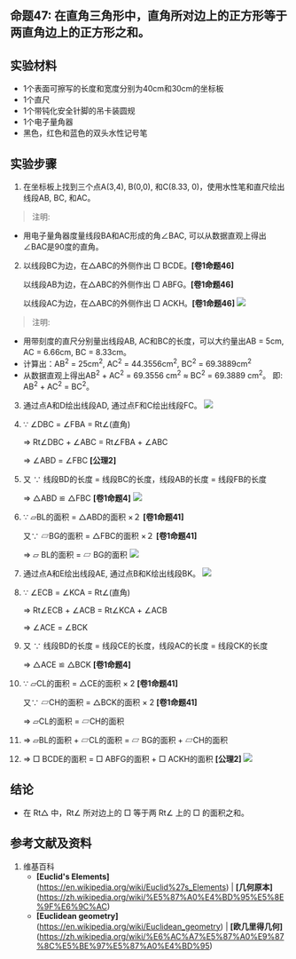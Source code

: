 ## 命题47: 在直角三角形中，直角所对边上的正方形等于两直角边上的正方形之和。

## 实验材料

- 1个表面可擦写的长度和宽度分别为40cm和30cm的坐标板
- 1个直尺
- 1个带钝化安全针脚的吊卡装圆规
- 1个电子量角器
- 黑色，红色和蓝色的双头水性记号笔

## 实验步骤

1. 在坐标板上找到三个点A(3,4), B(0,0), 和C(8.33, 0)，使用水性笔和直尺绘出线段AB, BC, 和AC。

> 注明:
>  
- 用电子量角器度量线段BA和AC形成的角∠BAC, 可以从数据直观上得出∠BAC是90度的直角。

2. 以线段BC为边，在△ABC的外侧作出 □ BCDE。**[卷1命题46]**
   
	以线段AB为边，在△ABC的外侧作出 □ ABFG。**[卷1命题46]**

	以线段AC为边，在△ABC的外侧作出 □ ACKH。**[卷1命题46]**
![](/images/欧几里得几何/欧几里得元素中典型的几何实验/卷1/命题47/47a1.jpg)

> 注明:
>  
- 用带刻度的直尺分别量出线段AB, AC和BC的长度，可以大约量出AB = 5cm, AC = 6.66cm, BC = 8.33cm。
- 计算出：AB<sup>2</sup> = 25cm<sup>2</sup>, AC<sup>2</sup> = 44.3556cm<sup>2</sup>, 
BC<sup>2</sup> = 69.3889cm<sup>2</sup>
- 从数据直观上得出AB<sup>2</sup> + AC<sup>2</sup> = 69.3556 cm<sup>2</sup> ≈ BC<sup>2</sup> = 69.3889 cm<sup>2</sup>。
即: AB<sup>2</sup> + AC<sup>2</sup> = BC<sup>2</sup>。

3. 通过点A和D绘出线段AD, 通过点F和C绘出线段FC。
![](/images/欧几里得几何/欧几里得元素中典型的几何实验/卷1/命题47/47a2.jpg)

4. ∵ ∠DBC = ∠FBA = Rt∠(直角)

	⇒  Rt∠DBC + ∠ABC = Rt∠FBA + ∠ABC

	⇒ ∠ABD = ∠FBC **[公理2]**

5. 又 ∵ 线段BD的长度 = 线段BC的长度，线段AB的长度 = 线段FB的长度

	⇒ △ABD ≌ △FBC	**[卷1命题4]**
![](/images/欧几里得几何/欧几里得元素中典型的几何实验/卷1/命题47/47a3.jpg)

6. ∵ ▱BL的面积 = △ABD的面积 ×２ **[卷1命题41]**

	又∵ ▱BG的面积 = △FBC的面积 ×２ **[卷1命题41]**

	⇒ ▱ BL的面积 = ▱ BG的面积
![](/images/欧几里得几何/欧几里得元素中典型的几何实验/卷1/命题47/47a4.jpg)

7. 通过点A和E绘出线段AE, 通过点B和K绘出线段BK。
![](/images/欧几里得几何/欧几里得元素中典型的几何实验/卷1/命题47/47a5.jpg)

8. ∵ ∠ECB = ∠KCA = Rt∠(直角)

	⇒  Rt∠ECB + ∠ACB = Rt∠KCA + ∠ACB

	⇒ ∠ACE = ∠BCK

9. 又 ∵ 线段BD的长度 = 线段CE的长度，线段AC的长度 = 线段CK的长度

	⇒ △ACE ≌ △BCK	**[卷1命题4]**

10. ∵ ▱CL的面积 = △CE的面积 × 2 **[卷1命题41]**

	又∵ ▱CH的面积 = △BCK的面积 × 2 **[卷1命题41]**

	⇒ ▱CL的面积 = ▱CH的面积

11.	⇒ ▱BL的面积 + ▱CL的面积 = ▱ BG的面积 + ▱CH的面积

12. ⇒ □ BCDE的面积 = □ ABFG的面积 +  □ ACKH的面积 **[公理2]**
![](/images/欧几里得几何/欧几里得元素中典型的几何实验/卷1/命题47/47a6.jpg)

## 结论

- 在 Rt△ 中，Rt∠ 所对边上的 □ 等于两 Rt∠ 上的 □ 的面积之和。

## 参考文献及资料

1. 维基百科
	- **[Euclid's Elements]**(https://en.wikipedia.org/wiki/Euclid%27s_Elements) | **[几何原本]**(https://zh.wikipedia.org/wiki/%E5%87%A0%E4%BD%95%E5%8E%9F%E6%9C%AC) 
	- **[Euclidean geometry]**(https://en.wikipedia.org/wiki/Euclidean_geometry) | **[欧几里得几何]**(https://zh.wikipedia.org/wiki/%E6%AC%A7%E5%87%A0%E9%87%8C%E5%BE%97%E5%87%A0%E4%BD%95) 


